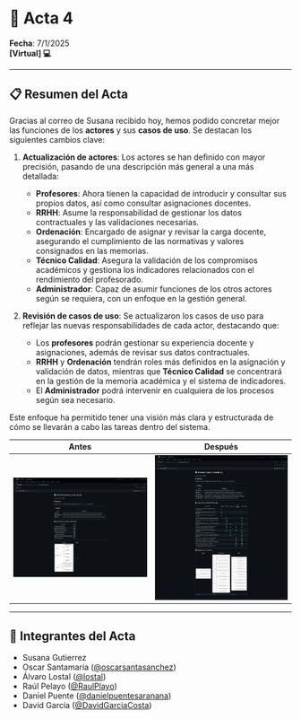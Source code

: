 # 📝 **Acta 4**  
**Fecha**: 7/1/2025  
**[Virtual] 💻**

---

## 📋 **Resumen del Acta**  

Gracias al correo de Susana recibido hoy, hemos podido concretar mejor las funciones de los **actores** y sus **casos de uso**. Se destacan los siguientes cambios clave:

1. **Actualización de actores**: Los actores se han definido con mayor precisión, pasando de una descripción más general a una más detallada:
   - **Profesores**: Ahora tienen la capacidad de introducir y consultar sus propios datos, así como consultar asignaciones docentes.
   - **RRHH**: Asume la responsabilidad de gestionar los datos contractuales y las validaciones necesarias.
   - **Ordenación**: Encargado de asignar y revisar la carga docente, asegurando el cumplimiento de las normativas y valores consignados en las memorias.
   - **Técnico Calidad**: Asegura la validación de los compromisos académicos y gestiona los indicadores relacionados con el rendimiento del profesorado.
   - **Administrador**: Capaz de asumir funciones de los otros actores según se requiera, con un enfoque en la gestión general.

2. **Revisión de casos de uso**: Se actualizaron los casos de uso para reflejar las nuevas responsabilidades de cada actor, destacando que:
   - Los **profesores** podrán gestionar su experiencia docente y asignaciones, además de revisar sus datos contractuales.
   - **RRHH** y **Ordenación** tendrán roles más definidos en la asignación y validación de datos, mientras que **Técnico Calidad** se concentrará en la gestión de la memoria académica y el sistema de indicadores.
   - El **Administrador** podrá intervenir en cualquiera de los procesos según sea necesario.

Este enfoque ha permitido tener una visión más clara y estructurada de cómo se llevarán a cabo las tareas dentro del sistema.

| **Antes** | **Después** |
|-----------|-------------|
| ![Antes](/images/actas/antes.png) | ![Después](/images/actas/despues.png) |

---

## 👥 **Integrantes del Acta** 
- Susana Gutierrez 
- Oscar Santamaría ([@oscarsantasanchez](https://www.github.com/oscarsantasanchez))
- Álvaro Lostal ([@lostal](https://www.github.com/lostal))
- Raúl Pelayo ([@RaulPlayo](https://www.github.com/RaulPlayo))
- Daniel Puente ([@danielpuentesaranana](https://www.github.com/danielpuentesaranana))
- David García ([@DavidGarciaCosta](https://www.github.com/DavidGarciaCosta))
